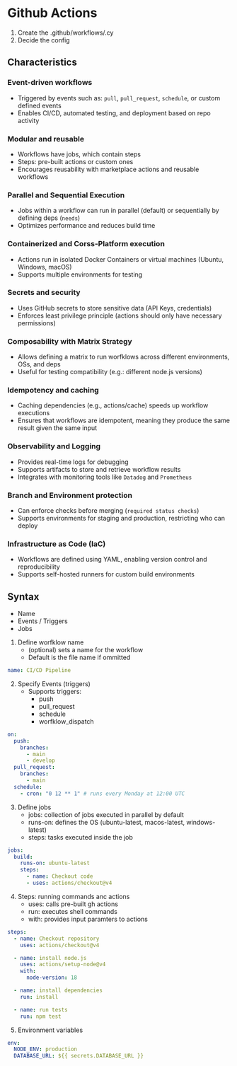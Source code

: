 # Github Actions

1. Create the .github/workflows/<filename>.cy
2. Decide the config

## Characteristics

### Event-driven workflows

- Triggered by events such as: `pull`, `pull_request`, `schedule`, or custom defined events
- Enables CI/CD, automated testing, and deployment based on repo activity

### Modular and reusable

- Workflows have jobs, which contain steps
- Steps: pre-built actions or custom ones
- Encourages reusability with marketplace actions and reusable workflows

### Parallel and Sequential Execution

- Jobs within a workflow can run in parallel (default) or sequentially by defining deps (`needs`)
- Optimizes performance and reduces build time

### Containerized and Corss-Platform execution

- Actions run in isolated Docker Containers or virtual machines (Ubuntu, Windows, macOS)
- Supports multiple environments for testing

### Secrets and security

- Uses GitHub secrets to store sensitive data (API Keys, credentials)
- Enforces least privilege principle (actions should only have necessary permissions)

### Composability with Matrix Strategy

- Allows defining a matrix to run worfklows across different environments, OSs, and deps
- Useful for testing compatibility (e.g.: different node.js versions)

### Idempotency and caching

- Caching dependencies (e.g., actions/cache) speeds up workflow executions
- Ensures that workflows are idempotent, meaning they produce the same result given the same input

### Observability and Logging

- Provides real-time logs for debugging
- Supports artifacts to store and retrieve workflow results
- Integrates with monitoring tools like `Datadog` and `Prometheus`

### Branch and Environment protection

- Can enforce checks before merging (`required status checks`)
- Supports environments for staging and production, restricting who can deploy

### Infrastructure as Code (IaC)

- Workflows are defined using YAML, enabling version control and reproducibility
- Supports self-hosted runners for custom build environments

## Syntax

- Name
- Events / Triggers
- Jobs

1. Define worfklow name
   - (optional) sets a name for the workflow
   - Default is the file name if ommitted

```yml
name: CI/CD Pipeline
```

2. Specify Events (triggers)
   - Supports triggers:
     - push
     - pull_request
     - schedule
     - worfklow_dispatch

```yml
on:
  push:
    branches:
      - main
      - develop
  pull_request:
    branches:
      - main
  schedule:
    - cron: "0 12 ** 1" # runs every Monday at 12:00 UTC
```

3. Define jobs
   - jobs: collection of jobs executed in parallel by default
   - runs-on: defines the OS (ubuntu-latest, macos-latest, windows-latest)
   - steps: tasks executed inside the job

```yaml
jobs:
  build:
    runs-on: ubuntu-latest
    steps:
      - name: Checkout code
      - uses: actions/checkout@v4
```

4. Steps: running commands anc actions
   - uses: calls pre-built gh actions
   - run: executes shell commands
   - with: provides input paramters to actions

```yaml
steps:
  - name: Checkout repository
    uses: actions/checkout@v4

  - name: install node.js
    uses: actions/setup-node@v4
    with:
      node-version: 18

  - name: install dependencies
    run: install

  - name: run tests
    run: npm test
```

5. Environment variables

```yaml
env:
  NODE_ENV: production
  DATABASE_URL: ${{ secrets.DATABASE_URL }}
```
